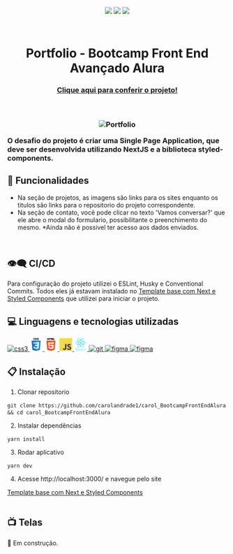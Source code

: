 <p align='center'>
<img src="https://img.shields.io/badge/CarolAndrade-portfolio-blue"/>
<img src="https://img.shields.io/github/license/carolandrade1/carol_BootcampFrontEndAlura"/>
<img src="https://img.shields.io/website?url=https%3A%2F%2Fcarol-portfolio.vercel.app%2F"/>
</p>
<br>

<h1 align='center'> Portfolio - Bootcamp Front End Avançado Alura </h1>
<h3 align="center"><a href="https://carol-portfolio.vercel.app/" target="_blank" rel="noopener noreferrer">Clique aqui para conferir o projeto!</a><h3><br>

<p align="center">
<img src="https://i.postimg.cc/PfSBBWzG/landingpage.png" alt="Portfolio" width="800" height=""/>
</p>
  
O desafio do projeto é criar uma Single Page Application, que deve ser desenvolvida utilizando NextJS e a biblioteca styled-components.
<br>
## 🧠 Funcionalidades

- Na seção de projetos, as imagens são links para os sites enquanto os titulos são links para o repositorio do projeto correspondente.
- Na seção de contato, você pode clicar no texto 'Vamos conversar?' que ele abre o modal do formulario, possibilitante o preenchimento do mesmo. *Ainda não é possivel ter acesso aos dados enviados.
<br>

## 👁‍🗨 CI/CD

Para configuração do projeto utilizei o ESLint, Husky e Conventional Commits. Todos eles já estavam instalado no <a href="https://github.com/carolandrade1/template_next_styled" target="_blank" rel="noopener noreferrer">Template base com Next e Styled Components</a> que utilizei para iniciar o projeto.
<br>
## 💻 Linguagens e tecnologias utilizadas
<p align="left"> <a href="#" target="_blank"> <img src="https://miro.medium.com/max/318/1*p1TndLk3UsGPBsM7qHPZIw.png" alt="css3" width="30" height="30"/> </a> <a href="https://www.w3schools.com/css/" target="_blank"> <img src="https://raw.githubusercontent.com/devicons/devicon/master/icons/css3/css3-original-wordmark.svg" alt="css3" width="30" height="30"/> </a> <a href="https://www.w3.org/html/" target="_blank"> <img src="https://raw.githubusercontent.com/devicons/devicon/master/icons/html5/html5-original-wordmark.svg" alt="html5" width="30" height="30"/> </a> <a href="https://developer.mozilla.org/en-US/docs/Web/JavaScript" target="_blank"> <img src="https://raw.githubusercontent.com/devicons/devicon/master/icons/javascript/javascript-original.svg" alt="javascript" width="30" height="30"/> </a> <a href="https://reactjs.org/" target="_blank"> <img src="https://raw.githubusercontent.com/devicons/devicon/master/icons/react/react-original-wordmark.svg" alt="react" width="30" height="30"/> </a> <a href="https://git-scm.com/" target="_blank"> <img src="https://www.vectorlogo.zone/logos/git-scm/git-scm-icon.svg" alt="git" width="30" height="30"/> </a> <a href="https://nextjs.org/" target="_blank"> <img src="https://raw.githubusercontent.com/samfromaway/samfromaway/master/.github/images/nextjs.png" alt="figma" width="30" height="30"/> </a> <a href="https://www.figma.com/" target="_blank"> <img src="https://www.vectorlogo.zone/logos/figma/figma-icon.svg" alt="figma" width="30" height="30"/> </a> </p>
  
## 📋 Instalação

1. Clonar repositorio
```
git clone https://github.com/carolandrade1/carol_BootcampFrontEndAlura && cd carol_BootcampFrontEndAlura
```

2. Instalar dependências
```
yarn install
```

3. Rodar aplicativo
```
yarn dev
```

4. Acesse http://localhost:3000/ e navegue pelo site

<a href="https://github.com/carolandrade1/template_next_styled" target="_blank" rel="noopener noreferrer">Template base com Next e Styled Components</a>
<br>
<br>
## 📺 Telas

🔨 Em construção.
